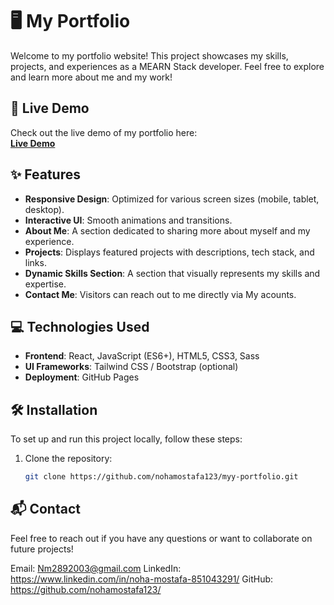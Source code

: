 # 🖥️ My Portfolio

Welcome to my portfolio website! This project showcases my skills, projects, and experiences as a MEARN Stack developer.  Feel free to explore and learn more about me and my work!

## 🚀 Live Demo
Check out the live demo of my portfolio here:  
[**Live Demo**](https://nohamostafa123.github.io/myy-portfolio)



## ✨ Features
- **Responsive Design**: Optimized for various screen sizes (mobile, tablet, desktop).
- **Interactive UI**: Smooth animations and transitions.
- **About Me**: A section dedicated to sharing more about myself and my experience.
- **Projects**: Displays featured projects with descriptions, tech stack, and links.
- **Dynamic Skills Section**: A section that visually represents my skills and expertise.
- **Contact Me**: Visitors can reach out to me directly via My acounts.


## 💻 Technologies Used
- **Frontend**: React, JavaScript (ES6+), HTML5, CSS3, Sass
- **UI Frameworks**: Tailwind CSS / Bootstrap (optional)
- **Deployment**: GitHub Pages

## 🛠️ Installation

To set up and run this project locally, follow these steps:

1. Clone the repository:
   ```bash
   git clone https://github.com/nohamostafa123/myy-portfolio.git

## 📬 Contact
   Feel free to reach out if you have any questions or want to collaborate on future projects!

Email: Nm2892003@gmail.com
LinkedIn: https://www.linkedin.com/in/noha-mostafa-851043291/
GitHub: https://github.com/nohamostafa123/
